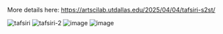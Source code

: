 More details here: https://artscilab.utdallas.edu/2025/04/04/tafsiri-s2st/ 

![tafsiri](https://github.com/user-attachments/assets/143e9070-7da1-46f3-b8a0-d3a2e6fa21bb)
![tafsiri-2](https://github.com/user-attachments/assets/ccd9ed90-635c-4644-9e60-9432bd00cd6b)
![image](https://github.com/user-attachments/assets/c4ba9f72-a696-41fa-a8f1-6abff3ff45d6)
![image](https://github.com/user-attachments/assets/d562b915-2b56-4d6a-bb56-223d1dfd44c1)

